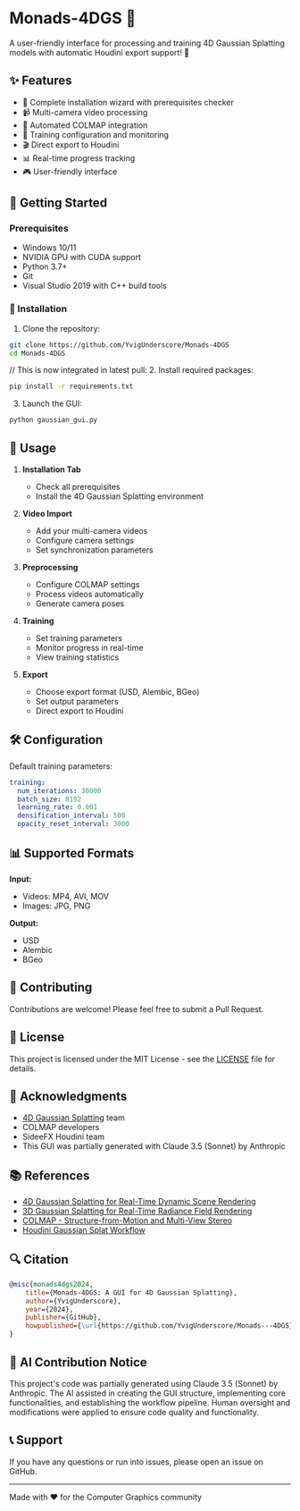 # Monads-4DGS 🌟

A user-friendly interface for processing and training 4D Gaussian Splatting models with automatic Houdini export support! 🎨

## ✨ Features

- 🔧 Complete installation wizard with prerequisites checker
- 📹 Multi-camera video processing
- 🤖 Automated COLMAP integration
- 🎯 Training configuration and monitoring
- 🎬 Direct export to Houdini
- 📊 Real-time progress tracking
- 🎮 User-friendly interface

## 🚀 Getting Started

### Prerequisites

- Windows 10/11
- NVIDIA GPU with CUDA support
- Python 3.7+
- Git
- Visual Studio 2019 with C++ build tools

### 🔑 Installation

1. Clone the repository:
```bash
git clone https://github.com/YvigUnderscore/Monads-4DGS
cd Monads-4DGS
```

// This is now integrated in latest pull: 2. Install required packages:
```bash
pip install -r requirements.txt
```

3. Launch the GUI:
```bash
python gaussian_gui.py
```

## 📝 Usage

1. **Installation Tab**
   - Check all prerequisites
   - Install the 4D Gaussian Splatting environment

2. **Video Import**
   - Add your multi-camera videos
   - Configure camera settings
   - Set synchronization parameters

3. **Preprocessing**
   - Configure COLMAP settings
   - Process videos automatically
   - Generate camera poses

4. **Training**
   - Set training parameters
   - Monitor progress in real-time
   - View training statistics

5. **Export**
   - Choose export format (USD, Alembic, BGeo)
   - Set output parameters
   - Direct export to Houdini

## 🛠️ Configuration

Default training parameters:
```yaml
training:
  num_iterations: 30000
  batch_size: 8192
  learning_rate: 0.001
  densification_interval: 500
  opacity_reset_interval: 3000
```

## 📊 Supported Formats

**Input:**
- Videos: MP4, AVI, MOV
- Images: JPG, PNG

**Output:**
- USD
- Alembic
- BGeo

## 🤝 Contributing

Contributions are welcome! Please feel free to submit a Pull Request.

## 📜 License

This project is licensed under the MIT License - see the [LICENSE](LICENSE) file for details.

## 🙏 Acknowledgments

- [4D Gaussian Splatting](https://github.com/hustvl/4DGaussians) team
- COLMAP developers
- SideeFX Houdini team
- This GUI was partially generated with Claude 3.5 (Sonnet) by Anthropic

## 📚 References

- [4D Gaussian Splatting for Real-Time Dynamic Scene Rendering](https://arxiv.org/abs/2310.08528)
- [3D Gaussian Splatting for Real-Time Radiance Field Rendering](https://repo-sam.inria.fr/fungraph/3d-gaussian-splatting/)
- [COLMAP - Structure-from-Motion and Multi-View Stereo](https://colmap.github.io/)
- [Houdini Gaussian Splat Workflow](https://www.sidefx.com/docs/houdini/nodes/sop/gaussiansplatting.html)

## 🔍 Citation

```bibtex
@misc{monads4dgs2024,
    title={Monads-4DGS: A GUI for 4D Gaussian Splatting},
    author={YvigUnderscore},
    year={2024},
    publisher={GitHub},
    howpublished={\url{https://github.com/YvigUnderscore/Monads---4DGS}}
}
```

## 🤖 AI Contribution Notice

This project's code was partially generated using Claude 3.5 (Sonnet) by Anthropic. The AI assisted in creating the GUI structure, implementing core functionalities, and establishing the workflow pipeline. Human oversight and modifications were applied to ensure code quality and functionality.

## 📞 Support

If you have any questions or run into issues, please open an issue on GitHub.

---
Made with ❤️ for the Computer Graphics community
